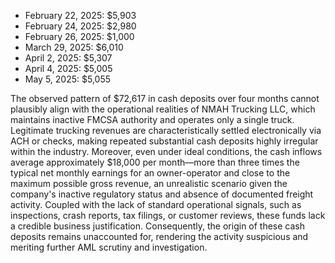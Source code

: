 

- February 22, 2025: $5,903
- February 24, 2025: $2,980
- February 26, 2025: $1,000
- March 29, 2025: $6,010
- April 2, 2025: $5,307
- April 4, 2025: $5,005
- May 5, 2025: $5,055



The observed pattern of $72,617 in cash deposits over four months cannot plausibly align with the operational realities of NMAH Trucking LLC, which maintains inactive FMCSA authority and operates only a single truck. Legitimate trucking revenues are characteristically settled electronically via ACH or checks, making repeated substantial cash deposits highly irregular within the industry. Moreover, even under ideal conditions, the cash inflows average approximately $18,000 per month—more than three times the typical net monthly earnings for an owner-operator and close to the maximum possible gross revenue, an unrealistic scenario given the company's inactive regulatory status and absence of documented freight activity. Coupled with the lack of standard operational signals, such as inspections, crash reports, tax filings, or customer reviews, these funds lack a credible business justification. Consequently, the origin of these cash deposits remains unaccounted for, rendering the activity suspicious and meriting further AML scrutiny and investigation.
